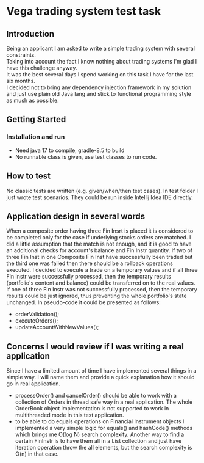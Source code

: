 # Vega trading system test task

## Introduction

Being an applicant I am asked to write a simple trading system with several constraints.<br>
Taking into account the fact I know nothing about trading systems I'm glad I have this challenge anyway.<br>
It was the best several days I spend working on this task I have for the last six months.<br>
I decided not to bring any dependency injection framework in my solution and just use plain old Java lang and stick to functional programming style as mush as possible.

## Getting Started

### Installation and run

- Need java 17 to compile, gradle-8.5 to build
- No runnable class is given, use test classes to run code.

## How to test

No classic tests are written (e.g. given/when/then test cases).
In test folder I just wrote test scenarios.
They could be run inside Intellij Idea IDE directly.

## Application design in several words
When a composite order having three Fin Insrt is placed it is considered to be completed only for the case if underlying stocks
orders are matched. 
I did a little assumption that the match is not enough, and it is good to have an additional checks for account's balance and Fin Instr quantity.
If two of three Fin Inst in one Composite Fin Inst have successfully been traded but the third one was failed then there should be a rollback operations executed.
I decided to execute a trade on a temporary values and if all three Fin Instr were successfully processed, then the temporary results (portfolio's content and balance) could be transferred on to the real values.
If one of three Fin Instr was not successfully processed, then the temporary results could be just ignored, thus preventing the whole portfolio's state unchanged.
In pseudo-code it could be presented as follows:
- orderValidation();
- executeOrders();
- updateAccountWithNewValues(); 

## Concerns I would review if I was writing a real application

Since I have a limited amount of time I have implemented several things in a simple way.
I will name them and provide a quick explanation how it should go in real application.

- processOrder() and cancelOrder() should be able to work with a collection of Orders in thread safe way in a real application.
The whole OrderBook object implementation is not supported to work in multithreaded mode in this test application.
- to be able to do equals operations on Financial Instrument objects I implemented a very simple logic for equals() and hashCode() methods which brings me O(log N) search complexity.
Another way to find a certain FinInstr is to have them all in a List collection and just have iteration operation throw the all elements, but the search complexity is O(n) in that case.
